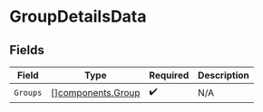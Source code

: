 # GroupDetailsData


## Fields

| Field                                                  | Type                                                   | Required                                               | Description                                            |
| ------------------------------------------------------ | ------------------------------------------------------ | ------------------------------------------------------ | ------------------------------------------------------ |
| `Groups`                                               | [][components.Group](../../models/components/group.md) | :heavy_check_mark:                                     | N/A                                                    |